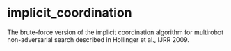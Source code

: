# implicit_coordination

The brute-force version of the implicit coordination algorithm for multirobot non-adversarial search described in Hollinger et al., IJRR 2009.
